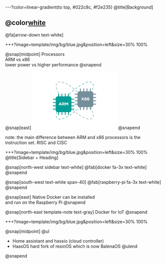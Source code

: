 ---?color=linear-gradient(to top, #022c8c, #f2e235)
@title[Background]

## @color[white](Background)

@fa[arrow-down text-white]

<!-- 
@snap[south docslink span-60]
[The Template Docs](https://gitpitch.com/docs/the-template)
@snapend 
-->

+++?image=template/img/bg/blue.jpg&position=left&size=30% 100%

@snap[midpoint]
Processors
<br>
ARM vs x86
<br>
lower power vs higher performance
@snapend

@snap[east]
![armintel](template/img/armvx86.png)
@snapend

note:
the main difference between ARM and x86 processors is the instruction set. RISC and CISC


+++?image=template/img/bg/blue.jpg&position=left&size=30% 100%
@title[Sidebar + Heading]

@snap[north-west sidebar text-white]
@fab[docker fa-3x text-white]
@snapend

@snap[south-west text-white span-40]
@fab[raspberry-pi fa-3x text-white]
@snapend

@snap[east]
Native Docker can be installed
<br>
and run on the Raspberry Pi
@snapend

@snap[north-east template-note text-gray]
Docker for IoT
@snapend

+++?image=template/img/bg/blue.jpg&position=left&size=30% 100%

@snap[midpoint]
@ul[](false)
- Home assistant and hassio (cloud controller)
- HaasOS hard fork of resinOS which is now BalenaOS
@ulend

@snapend